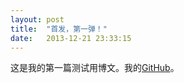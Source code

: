 ```yaml
---
layout: post
title:  "首发，第一弹！"
date:   2013-12-21 23:33:15
---
```


这是我的第一篇测试用博文。我的[GitHub][me-gh]。

[me-gh]: https://github.com/chenguangqi
